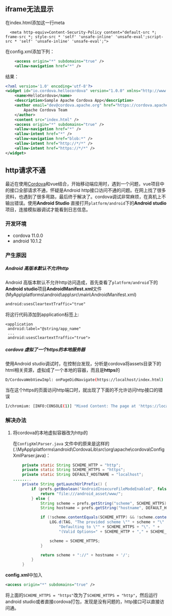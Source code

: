 ## iframe无法显示

在index.html添加这一行meta

```
  <meta http-equiv=Content-Security-Policy content="default-src *; frame-src *; style-src * 'self' 'unsafe-inline' 'unsafe-eval';script-src * 'self' 'unsafe-inline' 'unsafe-eval';">
```

在config.xml添加下列：

```xml
    <access origin="*" subdomains="true" />
    <allow-navigation href="*" />
```

结果：

```xml
<?xml version='1.0' encoding='utf-8'?>
<widget id="io.cordova.hellocordova" version="1.0.0" xmlns="http://www.w3.org/ns/widgets" xmlns:cdv="http://cordova.apache.org/ns/1.0">
    <name>HelloCordova</name>  
    <description>Sample Apache Cordova App</description>
    <author email="dev@cordova.apache.org" href="https://cordova.apache.org">
        Apache Cordova Team
    </author>
    <content src="index.html" />
    <access origin="*" subdomains="true" />
    <allow-navigation href="*" />
    <allow-intent href="*" />
    <allow-navigation href="blob:*" />
    <allow-intent href="http://*/*" />
    <allow-intent href="https://*/*" />
</widget>

```



##  http请求不通

最近在使用[Cordova](https://so.csdn.net/so/search?q=Cordova&spm=1001.2101.3001.7020)和vue结合，开始移动端应用时，遇到一个问题，vue项目中的接口全部请求不通，怀疑是Android http接口访问不通的问题。在网上找了很多资料，也遇到了很多弯路，最后终于解决了。cordova调试非常麻烦，在真机上不输出错误。使用**Android Studio** 直接打开`platform/android`下的**Android studio**项目，连接模拟器调试才能看到日志信息。

### 开发环境

*   cordova 11.0.0
*   android 10.1.2

### 产生原因

##### Android 高版本默认不允许http

Android 高版本默认不允许http访问造成，首先查看了`platform/android`下的**Android studio**项目**AndroidManifest.xml**文件(MyApp\platforms\android\app\src\main\AndroidManifest.xml)

```xml
android:usesCleartextTraffic="true"
```

将这行代码添加到application标签上:

```
<application
 android:label="@string/app_name"
 ... 
 android:usesCleartextTraffic="true">
```

##### cordova 虚拟了一个https的本地服务器

使用Android studio调试时，在控制台发现，分析是cordova将assets目录下的html相关资源，虚拟成了一个本地的容器，而且是**https**的

```bash
D/CordovaWebViewImpl: onPageDidNavigate(https://localhost/index.html)
```

当在这个https的页面访问http端口时，就出现了下面的不允许访问http接口的错误

```bash
I/chromium: [INFO:CONSOLE(1)] "Mixed Content: The page at 'https://localhost/index.html#/' was loaded over HTTPS, but requested an insecure XMLHttpRequest endpoint 'http://......'. This request has been blocked; the content must be served over HTTPS.", source: https://localhost/static/js/0.0dc00ee6938f5903a61a.js (1)
```

### 解决办法

1. 将cordova的本地虚拟容器改为http的

   在`ConfigXmlParser.java` 文件中的原来是这样的(.\MyApp\platforms\android\CordovaLib\src\org\apache\cordova\ConfigXmlParser.java)：

   ```java
       private static String SCHEME_HTTP = "http";
       private static String SCHEME_HTTPS = "https";
       private static String DEFAULT_HOSTNAME = "localhost";
   ........
       private String getLaunchUrlPrefix() {
           if (prefs.getBoolean("AndroidInsecureFileModeEnabled", false)) {
               return "file:///android_asset/www/";
           } else {
               String scheme = prefs.getString("scheme", SCHEME_HTTPS).toLowerCase();
               String hostname = prefs.getString("hostname", DEFAULT_HOSTNAME);
   
               if (!scheme.contentEquals(SCHEME_HTTP) && !scheme.contentEquals(SCHEME_HTTPS)) {
                   LOG.d(TAG, "The provided scheme \"" + scheme + "\" is not valid. " +
                       "Defaulting to \"" + SCHEME_HTTPS + "\". " +
                       "(Valid Options=" + SCHEME_HTTP + "," + SCHEME_HTTPS + ")");
   
                   scheme = SCHEME_HTTPS;
               }
   
               return scheme + "://" + hostname + '/';
           }
       }
   ```

**config.xml**中加入

```xml
<access origin="*" subdomains="true" />
```

将上面的`SCHEME_HTTPS = "https"`改为了`SCHEME_HTTPS = "http"`，然后运行android studio或者直接cordova打包，发现是没有问题的，http接口可以直接访问通。

